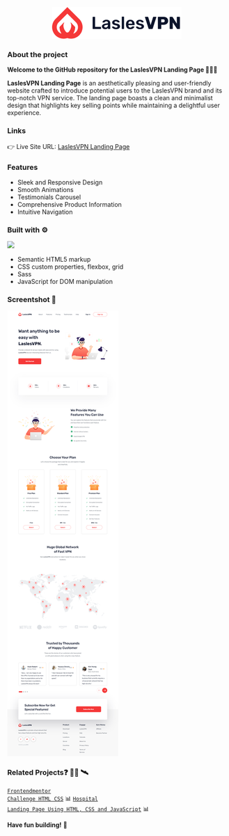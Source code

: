 <div align='center'><img src='https://raw.githubusercontent.com/vinhphuphan/Lasles-VPN-Landing-Page/main/images/logo.png'/></div>



### About the project

<strong>Welcome to the GitHub repository for the LaslesVPN Landing Page 👋👋👋</strong>

<p><strong>LaslesVPN Landing Page</strong> is an aesthetically pleasing and user-friendly website crafted to introduce potential users to the LaslesVPN brand and its top-notch VPN service. The landing page boasts a clean and minimalist design that highlights key selling points while maintaining a delightful user experience.</p>

### Links
👉 Live Site URL: [LaslesVPN Landing Page](https://laslesvpn.z8.web.core.windows.net/)

### Features
- Sleek and Responsive Design
- Smooth Animations
- Testimonials Carousel
- Comprehensive Product Information
- Intuitive Navigation

### Built with ⚙️
[![](https://skillicons.dev/icons?i=html,css,js,sass)](https://skillicons.dev)
- Semantic HTML5 markup
- CSS custom properties, flexbox, grid
- Sass 
- JavaScript for DOM manipulation

### Screentshot 📸
<img src="https://raw.githubusercontent.com/vinhphuphan/Lasles-VPN-Landing-Page/main/images/laslesvpn.z8.web.core.windows.net_.png" style="max-width: 100%">

### Related Projects:question: 👨‍💻 🛰️
<code>[Frontendmentor Challenge HTML CSS](https://github.com/vinhphuphan/Frontendmentor-Challenge-HTML-CSS)</code> 📊
<code>[Hospital Landing Page Using HTML, CSS and JavaScript](https://github.com/vinhphuphan/Hospital-Landing-Page)</code> 📊

**Have fun building!** 🚀
